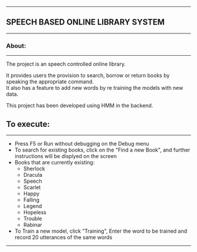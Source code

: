 
***********************************************************************************
##                       SPEECH BASED ONLINE LIBRARY SYSTEM
***********************************************************************************
					
### About:
---------

The project is an speech controlled online library.

It provides users the provision to search, borrow or return books by speaking the appropriate command. \
It also has a feature to add new words by re training the models with new data.

This project has been developed using HMM in the backend.
	
## To execute:
--------------

- Press F5 or Run without debugging on the Debug menu
- To search for existing books, click on the "Find a new Book", and further instructions will be displyed on the screen
- Books that are currently existing:
	* Sherlock
	* Dracula
	* Speech
	* Scarlet
	* Happy
	* Falling
	* Legend
	* Hopeless
	* Trouble
	* Rabinar
- To Train a new model, click "Training", Enter the word to be trained and record 20 utterances of the same words


************************************************************************************

